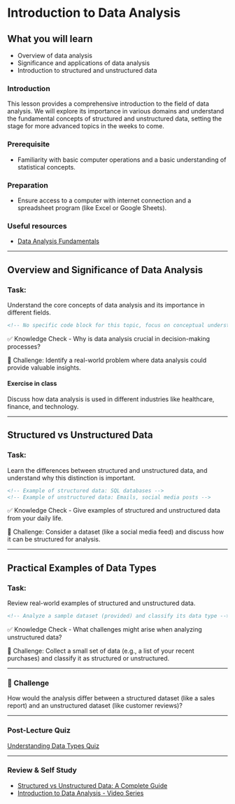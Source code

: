 # Introduction to Data Analysis

## What you will learn

- Overview of data analysis
- Significance and applications of data analysis
- Introduction to structured and unstructured data

### Introduction

This lesson provides a comprehensive introduction to the field of data analysis. We will explore its importance in various domains and understand the fundamental concepts of structured and unstructured data, setting the stage for more advanced topics in the weeks to come.

### Prerequisite

* Familiarity with basic computer operations and a basic understanding of statistical concepts.

### Preparation

* Ensure access to a computer with internet connection and a spreadsheet program (like Excel or Google Sheets).

### Useful resources

* [Data Analysis Fundamentals](https://www.example.com)

---

## Overview and Significance of Data Analysis

### Task:

Understand the core concepts of data analysis and its importance in different fields.

```html
<!-- No specific code block for this topic, focus on conceptual understanding -->
```

✅ Knowledge Check - Why is data analysis crucial in decision-making processes?

🚀 Challenge: Identify a real-world problem where data analysis could provide valuable insights.

#### Exercise in class

Discuss how data analysis is used in different industries like healthcare, finance, and technology.

---

## Structured vs Unstructured Data

### Task:

Learn the differences between structured and unstructured data, and understand why this distinction is important.

```html
<!-- Example of structured data: SQL databases -->
<!-- Example of unstructured data: Emails, social media posts -->
```

✅ Knowledge Check - Give examples of structured and unstructured data from your daily life.

🚀 Challenge: Consider a dataset (like a social media feed) and discuss how it can be structured for analysis.

---

## Practical Examples of Data Types

### Task:

Review real-world examples of structured and unstructured data.

```html
<!-- Analyze a sample dataset (provided) and classify its data type -->
```

✅ Knowledge Check - What challenges might arise when analyzing unstructured data?

🚀 Challenge: Collect a small set of data (e.g., a list of your recent purchases) and classify it as structured or unstructured.

---

### 🚀 Challenge

How would the analysis differ between a structured dataset (like a sales report) and an unstructured dataset (like customer reviews)?

---

### Post-Lecture Quiz

[Understanding Data Types Quiz](https://www.example-quiz.com)

---

### Review & Self Study

- [Structured vs Unstructured Data: A Complete Guide](https://www.example.com/guide)
- [Introduction to Data Analysis - Video Series](https://www.example.com/videos)



